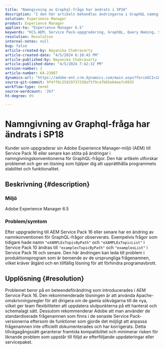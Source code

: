 ```yaml
---
title: "Namngivning av Graphql-fråga har ändrats i SP18"
description: "I den här artikeln behandlas ändringarna i GraphQL namngivningskonventioner efter en uppgradering till AEM Service Pack 16 och senare, som kan påverka produktionstillämpningen"
solution: Experience Manager
product: Experience Manager
applies-to: "Experience Manager 6.5"
keywords: "KCS,AEM, Service Pack-uppgradering, GraphQL, Query Naming, SP16, SP18, Production Impact, Apache Rewrite"
resolution: Resolution
internal-notes: null
bug: false
article-created-by: Nayanika Chakravarty
article-created-date: "4/5/2024 6:10:43 PM"
article-published-by: Nayanika Chakravarty
article-published-date: "4/5/2024 7:42:32 PM"
version-number: 2
article-number: KA-23987
dynamics-url: "https://adobe-ent.crm.dynamics.com/main.aspx?forceUCI=1&pagetype=entityrecord&etn=knowledgearticle&id=861ce2ce-77f3-ee11-904c-6045bd006704"
source-git-commit: 9f4ff8c25929737330af5f9cafb65e04ae7c0935
workflow-type: tm+mt
source-wordcount: '267'
ht-degree: 0%

---
```


# Namngivning av Graphql-fråga har ändrats i SP18


Kunder som uppgraderar sin Adobe Experience Manager-miljö (AEM) till Service Pack 16 eller senare kan stöta på ändringar i namngivningskonventionerna för GraphQL-frågor. Den här artikeln utforskar problemet och ger en lösning som hjälper dig att upprätthålla programmets stabilitet och funktionalitet.

## Beskrivning {#description}


### Miljö

Adobe Experience Manager 6.5

### Problem/symtom

Efter uppgradering till AEM Service Pack 16 eller senare har en ändring av namnkonventionen för GraphQL-frågor observerats. Exempelvis frågor som tidigare hade namn `"eXAMPLExTopicByPath"` och `"eXAMPLExTopicList"` i Service Pack 10 ändras till `"examplexTopicByPath"` och `"examplexList"` i Service Pack 16 och senare. Den här ändringen kan leda till problem i produktionsprogram som är beroende av de ursprungliga frågenamnen, vilket kräver åtgärd och en tillfällig lösning för att förhindra programavbrott.


## Upplösning {#resolution}


Problemet beror på en beteendeförändring som introducerades i AEM Service Pack 16. Den rekommenderade lösningen är att använda Apache-omskrivningsregler för att dirigera om de gamla sökvägarna till de nya, vilket ger team flexibiliteten att uppdatera slutpunkterna på ett hanterat och schemalagt sätt. Dessutom rekommenderar Adobe att man använder de standardiserade frågenamnen som finns i de senaste Service Pack-versionerna eftersom de funktioner som gjorde det möjligt att anpassa frågenamnen inte officiellt dokumenterades och har korrigerats. Detta tillvägagångssätt garanterar framtida kompatibilitet och minimerar risken för liknande problem som uppstår till följd av efterföljande uppdateringar eller servicepaket.
